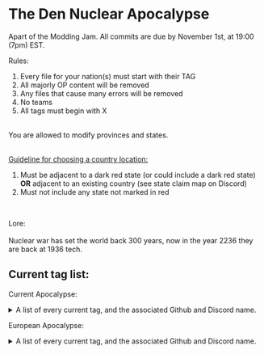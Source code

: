 # The Den Nuclear Apocalypse

Apart of the Modding Jam. All commits are due by November 1st, at 19:00 (7pm) EST.

Rules: <br>
<ol>
  <li>Every file for your nation(s) must start with their TAG</li>
  <li>All majorly OP content will be removed</li>
  <li>Any files that cause many errors will be removed</li>
  <li>No teams</li>
  <li>All tags must begin with X</li>
</ol>
<br>
You are allowed to modify provinces and states.<br><br>

<ins>Guideline for choosing a country location:</ins><br>
<ol>
  <li>Must be adjacent to a dark red state (or could include a dark red state) <b>OR</b> adjacent to an existing country (see state claim map on Discord)</li>
  <li>Must not include any state not marked in red</li>
</ol><br>

Lore: <br><br>
Nuclear war has set the world back 300 years, now in the year 2236 they are back at 1936 tech.

## Current tag list:

Current Apocalypse:
<details>
  <summary>A list of every current tag, and the associated Github and Discord name.</summary>
  <br>
  
  | Tag | Github Name      | Discord Name        |
  | --- | :--------------: | :-----------------: |
  | XNL | Burgerkinghotline | burgerkinghotline |
  | XSR | Burgerkinghotline | burgerkinghotline |
  | XBO | Burgerkinghotline | burgerkinghotline |
  | XTT | Burgerkinghotline | burgerkinghotline |
  | XTM | Burgerkinghotline | burgerkinghotline |
  | XYU | Knighticus | biggusbutt |
  | XCB | Kasastul | kasastul |
  | XTW | Foxy | yeoudal |
  | XRY | Foxy | yeoudal |
  | XSK | 0rland2 | 0rland0 |
  | XTK | 0rland2 | 0rland0 |
  | XHK | H2O27 | h2o27 |
  | XGD | H2O27 | h2o27 |
  | XDA | StarstruckFlora | starstruckflora |
  | XON | Booloomer | lerainbowraider |
  | XNP | Bowteye | dpneptune |
  | XMJ | Foxy | ? |
  | XAU | TacodevTacodev | milessmiles1 |
  | QMU | H2O27 | h2o27 |
  | XRE | Burgerkinghotline | burgerkinghotline |
  | XAM | Greenbueller | greenbueller |
  
</details>


European Apocalypse:

<details>
<summary>A list of every current tag, and the associated Github and Discord name.</summary>
<br>

| Tag | Github Name      | Discord name        |
| --- | :--------------: | :-----------------: |
| XAD | IWillExplode     | i_will_explode_     |
| XAP | MouldedMind      | moulded_mind        |
| XAR | Durangq          | durangoose          |
| XBC | sappp00 | sap00 |
| XCT | Furiousky        | furiousky           |
| XNM | Furiousky        | furiousky           |
| XTY | Furiousky        | furiousky           |
| XDK | playerandplayer  | oscaremn            |
| XFR | 0rland2 | 0rland0 |
| XGE | Kasastul         | kasastul            |
| XIE | tombricks        | tombricks           |
| XNI | tombricks        | tombricks           |
| XIT | TxicFish | txicfish |
| XLA | greenbueller | greenbueller |
| XLV | Jadeclouds       | jadeclouds_         |
| XLR | pingmann | pingmann |
| XLX | TrulyMatchstick | realmatchstick |
| XMD | GreenLeader3626  | mentzen_            |
| XNE | Meepazor         | meepazor            |
| XK0 | Meepazor         | meepazor            |
| XNF | Burgerkinghotline| burgerkinghotline   |
| XPR | Potanicc         | Potanic             |
| XPW | lcdub            | justaghostt         |
| XWA | lcdub            | justaghostt         |
| XPY | Knighticus       | biggusbutt          |
| XAG | Bowteye          | adeleine.mp3        |
| XCA | Bowteye          | adeleine.mp3        |
| XNR | Bowteye          | adeleine.mp3        |
| XRM | Woodymapper      | woody6982           |
| XSS | Woodymapper      | woody6982           |
| XRP | Carrera075       | carrera075          |
| XTI | H2o27            | h2o27               |
| XHP | icewizard521     | icewizard521        | 

</details>
